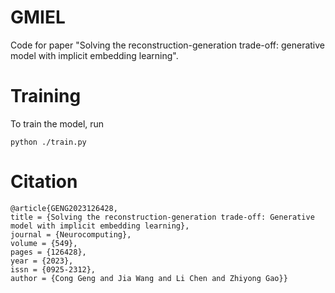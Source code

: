 # GMIEL
Code for paper "Solving the reconstruction-generation trade-off: generative model with implicit embedding learning".

# Training
To train the model, run
```
python ./train.py
```
# Citation
```
@article{GENG2023126428,
title = {Solving the reconstruction-generation trade-off: Generative model with implicit embedding learning},
journal = {Neurocomputing},
volume = {549},
pages = {126428},
year = {2023},
issn = {0925-2312},
author = {Cong Geng and Jia Wang and Li Chen and Zhiyong Gao}}

```
